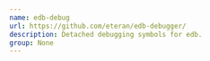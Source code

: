 ```yaml
---
name: edb-debug
url: https://github.com/eteran/edb-debugger/
description: Detached debugging symbols for edb.
group: None
---
```

